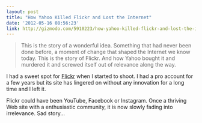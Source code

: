 ```yaml
---
layout: post
title: "How Yahoo Killed Flickr and Lost the Internet"
date: '2012-05-16 08:56:23'
link: http://gizmodo.com/5910223/how-yahoo-killed-flickr-and-lost-the-internet
---
```


> This is the story of a wonderful idea. Something that had never been done before, a moment of change that shaped the Internet we know today. This is the story of Flickr. And how Yahoo bought it and murdered it and screwed itself out of relevance along the way.

I had a sweet spot for [Flickr][flickr] when I started to shoot. I had a pro account for a few years but its site has lingered on without any innovation for a long time and I left it.

Flickr could have been YouTube, Facebook or Instagram. Once a thriving Web site with a enthusiastic community, it is now slowly fading into irrelevance. Sad story...

[flickr]: http://www.flickr.com/
